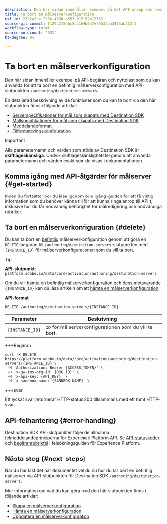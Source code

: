 ```yaml
---
description: Den här sidan innehåller exempel på det API-anrop som används för att ta bort en befintlig målserverkonfiguration via Adobe Experience Platform Destination SDK.
title: Ta bort en målserverkonfiguration
exl-id: 2322a2ce-220e-4590-a553-b15152412752
source-git-commit: f129c215ebc5dc169b9a7ef9b3faa3463ab413f3
workflow-type: tm+mt
source-wordcount: '331'
ht-degree: 0%

---
```


# Ta bort en målserverkonfiguration

Den här sidan innehåller exempel på API-begäran och nyttolast som du kan använda för att ta bort en befintlig målserverkonfiguration med API-slutpunkten `/authoring/destination-servers`.

En detaljerad beskrivning av de funktioner som du kan ta bort via den här slutpunkten finns i följande artiklar:

* [Serverspecifikationer för mål som skapats med Destination SDK](../../../destination-sdk/functionality/destination-server/server-specs.md)
* [Mallspecifikationer för mål som skapats med Destination SDK](../../../destination-sdk/functionality/destination-server/templating-specs.md)
* [Meddelandeformat](../../../destination-sdk/functionality/destination-server/message-format.md)
* [Filformateringskonfiguration](../../../destination-sdk/functionality/destination-server/file-formatting.md)

>[!IMPORTANT]
>
>Alla parameternamn och värden som stöds av Destination SDK är **skiftlägeskänsliga**. Undvik skiftlägeskänslighetsfel genom att använda parameternamn och värden exakt som de visas i dokumentationen.

## Komma igång med API-åtgärder för målserver {#get-started}

Innan du fortsätter bör du läsa igenom [kom igång-guiden](../../getting-started.md) för att få viktig information som du behöver känna till för att kunna ringa anrop till API:t, inklusive hur du får nödvändig behörighet för målredigering och nödvändiga rubriker.

## Ta bort en målserverkonfiguration {#delete}

Du kan ta bort en [befintlig](create-destination-server.md) målserverkonfiguration genom att göra en `DELETE`-begäran till `/authoring/destination-servers`-slutpunkten med `{INSTANCE_ID}` för målserverkonfigurationen som du vill ta bort.

>[!TIP]
>
>**API-slutpunkt**: `platform.adobe.io/data/core/activation/authoring/destination-servers`

Om du vill hämta en befintlig målserverkonfiguration och dess motsvarande `{INSTANCE_ID}` kan du läsa artikeln om att [hämta en målserverkonfiguration](retrieve-destination-server.md).

**API-format**

```http
DELETE /authoring/destination-servers/{INSTANCE_ID}
```

| Parameter | Beskrivning |
| --------- | ----------- |
| `{INSTANCE_ID}` | `ID` för målserverkonfigurationen som du vill ta bort. |

+++Begäran

```shell
curl -X DELETE https://platform.adobe.io/data/core/activation/authoring/destination-servers/{INSTANCE_ID} \
 -H 'Authorization: Bearer {ACCESS_TOKEN}' \
 -H 'x-gw-ims-org-id: {ORG_ID}' \
 -H 'x-api-key: {API_KEY}' \
 -H 'x-sandbox-name: {SANDBOX_NAME}' \
```

+++svar

Ett lyckat svar returnerar HTTP-status 200 tillsammans med ett tomt HTTP-svar.

## API-felhantering {#error-handling}

Destination SDK API-slutpunkter följer de allmänna felmeddelandeprinciperna för Experience Platform API. Se [API-statuskoder](../../../../landing/troubleshooting.md#api-status-codes) och [begäranrubrikfel](../../../../landing/troubleshooting.md#request-header-errors) i felsökningsguiden för Experience Platform.

## Nästa steg {#next-steps}

När du har läst det här dokumentet vet du nu hur du tar bort en befintlig målserver via API-slutpunkten för Destination SDK `/authoring/destination-servers`.

Mer information om vad du kan göra med den här slutpunkten finns i följande artiklar:

* [Skapa en målserverkonfiguration](create-destination-server.md)
* [Hämta en målserverkonfiguration](retrieve-destination-server.md)
* [Uppdatera en målserverkonfiguration](update-destination-server.md)

